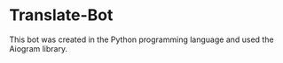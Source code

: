 # Translate-Bot
This bot was created in the Python programming language and used the Aiogram library.
